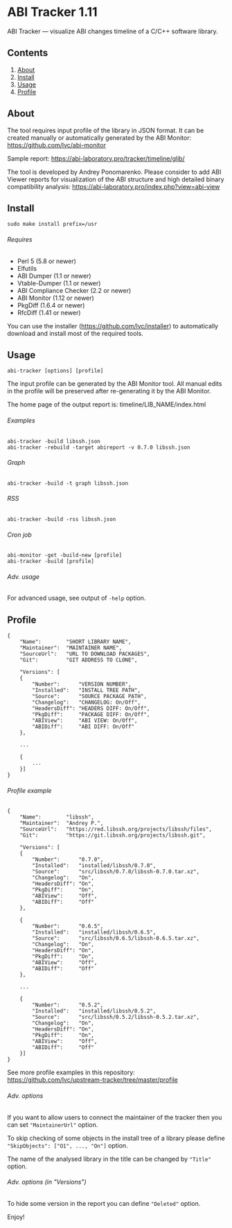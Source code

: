 ABI Tracker 1.11
================

ABI Tracker — visualize ABI changes timeline of a C/C++ software library.

Contents
--------

1. [ About   ](#about)
2. [ Install ](#install)
3. [ Usage   ](#usage)
4. [ Profile ](#profile)

About
-----

The tool requires input profile of the library in JSON format. It can be created manually or automatically generated by the ABI Monitor: https://github.com/lvc/abi-monitor

Sample report: https://abi-laboratory.pro/tracker/timeline/glib/

The tool is developed by Andrey Ponomarenko. Please consider to add ABI Viewer reports for visualization of the ABI structure and high detailed binary compatibility analysis: https://abi-laboratory.pro/index.php?view=abi-view

Install
-------

    sudo make install prefix=/usr

###### Requires

* Perl 5 (5.8 or newer)
* Elfutils
* ABI Dumper (1.1 or newer)
* Vtable-Dumper (1.1 or newer)
* ABI Compliance Checker (2.2 or newer)
* ABI Monitor (1.12 or newer)
* PkgDiff (1.6.4 or newer)
* RfcDiff (1.41 or newer)

You can use the installer (https://github.com/lvc/installer) to automatically download and install most of the required tools.

Usage
-----

    abi-tracker [options] [profile]

The input profile can be generated by the ABI Monitor tool. All manual edits in the profile will be preserved after re-generating it by the ABI Monitor.

The home page of the output report is: timeline/LIB_NAME/index.html

###### Examples

    abi-tracker -build libssh.json
    abi-tracker -rebuild -target abireport -v 0.7.0 libssh.json

###### Graph

    abi-tracker -build -t graph libssh.json

###### RSS

    abi-tracker -build -rss libssh.json

###### Cron job

    abi-monitor -get -build-new [profile]
    abi-tracker -build [profile]

###### Adv. usage

For advanced usage, see output of `-help` option.

Profile
-------

    {
        "Name":        "SHORT LIBRARY NAME",
        "Maintainer":  "MAINTAINER NAME",
        "SourceUrl":   "URL TO DOWNLOAD PACKAGES",
        "Git":         "GIT ADDRESS TO CLONE",
        
        "Versions": [
        {
            "Number":      "VERSION NUMBER",
            "Installed":   "INSTALL TREE PATH",
            "Source":      "SOURCE PACKAGE PATH",
            "Changelog":   "CHANGELOG: On/Off",
            "HeadersDiff": "HEADERS DIFF: On/Off",
            "PkgDiff":     "PACKAGE DIFF: On/Off",
            "ABIView":     "ABI VIEW: On/Off",
            "ABIDiff":     "ABI DIFF: On/Off"
        },
        
        ...
        
        {
            ...
        }]
    }

###### Profile example

    {
        "Name":        "libssh",
        "Maintainer":  "Andrey P.",
        "SourceUrl":   "https://red.libssh.org/projects/libssh/files",
        "Git":         "https://git.libssh.org/projects/libssh.git",
        
        "Versions": [
        {
            "Number":      "0.7.0",
            "Installed":   "installed/libssh/0.7.0",
            "Source":      "src/libssh/0.7.0/libssh-0.7.0.tar.xz",
            "Changelog":   "On",
            "HeadersDiff": "On",
            "PkgDiff":     "On",
            "ABIView":     "Off",
            "ABIDiff":     "Off"
        },
        
        {
            "Number":      "0.6.5",
            "Installed":   "installed/libssh/0.6.5",
            "Source":      "src/libssh/0.6.5/libssh-0.6.5.tar.xz",
            "Changelog":   "On",
            "HeadersDiff": "On",
            "PkgDiff":     "On",
            "ABIView":     "Off",
            "ABIDiff":     "Off"
        },
        
        ...
        
        {
            "Number":      "0.5.2",
            "Installed":   "installed/libssh/0.5.2",
            "Source":      "src/libssh/0.5.2/libssh-0.5.2.tar.xz",
            "Changelog":   "On",
            "HeadersDiff": "On",
            "PkgDiff":     "On",
            "ABIView":     "Off",
            "ABIDiff":     "Off"
        }]
    }

See more profile examples in this repository: https://github.com/lvc/upstream-tracker/tree/master/profile

###### Adv. options

If you want to allow users to connect the maintainer of the tracker then you can set `"MaintainerUrl"` option.

To skip checking of some objects in the install tree of a library please define `"SkipObjects": ["O1", ..., "On"]` option.

The name of the analysed library in the title can be changed by `"Title"` option.

###### Adv. options (in "Versions")

To hide some version in the report you can define `"Deleted"` option.

Enjoy!

